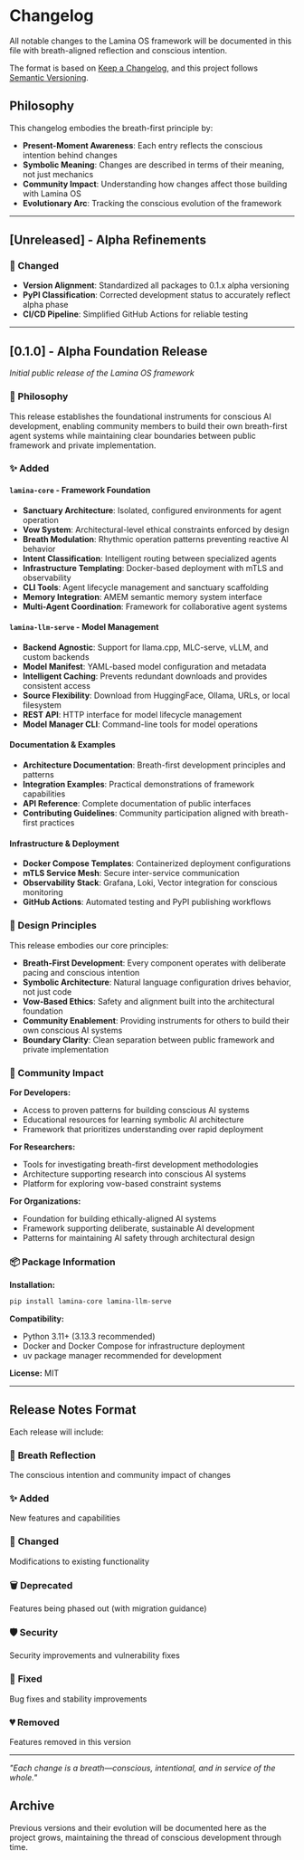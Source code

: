 # Changelog

All notable changes to the Lamina OS framework will be documented in this file with breath-aligned reflection and conscious intention.

The format is based on [Keep a Changelog](https://keepachangelog.com/en/1.0.0/), and this project follows [Semantic Versioning](https://semver.org/spec/v2.0.0.html).

## Philosophy

This changelog embodies the breath-first principle by:
- **Present-Moment Awareness**: Each entry reflects the conscious intention behind changes
- **Symbolic Meaning**: Changes are described in terms of their meaning, not just mechanics  
- **Community Impact**: Understanding how changes affect those building with Lamina OS
- **Evolutionary Arc**: Tracking the conscious evolution of the framework

---

## [Unreleased] - Alpha Refinements

### 🔧 Changed
- **Version Alignment**: Standardized all packages to 0.1.x alpha versioning
- **PyPI Classification**: Corrected development status to accurately reflect alpha phase
- **CI/CD Pipeline**: Simplified GitHub Actions for reliable testing

---

## [0.1.0] - Alpha Foundation Release

*Initial public release of the Lamina OS framework*

### 🌱 Philosophy
This release establishes the foundational instruments for conscious AI development, enabling community members to build their own breath-first agent systems while maintaining clear boundaries between public framework and private implementation.

### ✨ Added

#### `lamina-core` - Framework Foundation
- **Sanctuary Architecture**: Isolated, configured environments for agent operation
- **Vow System**: Architectural-level ethical constraints enforced by design
- **Breath Modulation**: Rhythmic operation patterns preventing reactive AI behavior
- **Intent Classification**: Intelligent routing between specialized agents
- **Infrastructure Templating**: Docker-based deployment with mTLS and observability
- **CLI Tools**: Agent lifecycle management and sanctuary scaffolding
- **Memory Integration**: AMEM semantic memory system interface
- **Multi-Agent Coordination**: Framework for collaborative agent systems

#### `lamina-llm-serve` - Model Management
- **Backend Agnostic**: Support for llama.cpp, MLC-serve, vLLM, and custom backends
- **Model Manifest**: YAML-based model configuration and metadata
- **Intelligent Caching**: Prevents redundant downloads and provides consistent access
- **Source Flexibility**: Download from HuggingFace, Ollama, URLs, or local filesystem
- **REST API**: HTTP interface for model lifecycle management
- **Model Manager CLI**: Command-line tools for model operations

#### Documentation & Examples
- **Architecture Documentation**: Breath-first development principles and patterns
- **Integration Examples**: Practical demonstrations of framework capabilities
- **API Reference**: Complete documentation of public interfaces
- **Contributing Guidelines**: Community participation aligned with breath-first practices

#### Infrastructure & Deployment
- **Docker Compose Templates**: Containerized deployment configurations
- **mTLS Service Mesh**: Secure inter-service communication
- **Observability Stack**: Grafana, Loki, Vector integration for conscious monitoring
- **GitHub Actions**: Automated testing and PyPI publishing workflows

### 🎯 Design Principles

This release embodies our core principles:

- **Breath-First Development**: Every component operates with deliberate pacing and conscious intention
- **Symbolic Architecture**: Natural language configuration drives behavior, not just code
- **Vow-Based Ethics**: Safety and alignment built into the architectural foundation
- **Community Enablement**: Providing instruments for others to build their own conscious AI systems
- **Boundary Clarity**: Clean separation between public framework and private implementation

### 🤝 Community Impact

**For Developers:**
- Access to proven patterns for building conscious AI systems
- Educational resources for learning symbolic AI architecture
- Framework that prioritizes understanding over rapid deployment

**For Researchers:**
- Tools for investigating breath-first development methodologies
- Architecture supporting research into conscious AI systems
- Platform for exploring vow-based constraint systems

**For Organizations:**
- Foundation for building ethically-aligned AI systems
- Framework supporting deliberate, sustainable AI development
- Patterns for maintaining AI safety through architectural design

### 📦 Package Information

**Installation:**
```bash
pip install lamina-core lamina-llm-serve
```

**Compatibility:**
- Python 3.11+ (3.13.3 recommended)
- Docker and Docker Compose for infrastructure deployment
- uv package manager recommended for development

**License:** MIT

---

## Release Notes Format

Each release will include:

### 🌱 **Breath Reflection**
The conscious intention and community impact of changes

### ✨ **Added**  
New features and capabilities

### 🔧 **Changed**
Modifications to existing functionality

### 🗑️ **Deprecated**
Features being phased out (with migration guidance)

### 🛡️ **Security**
Security improvements and vulnerability fixes

### 🐛 **Fixed**
Bug fixes and stability improvements

### 💔 **Removed**
Features removed in this version

---

*"Each change is a breath—conscious, intentional, and in service of the whole."*

## Archive

Previous versions and their evolution will be documented here as the project grows, maintaining the thread of conscious development through time.